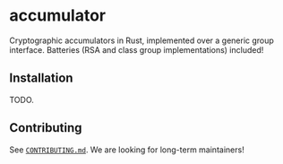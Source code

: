 # accumulator
Cryptographic accumulators in Rust, implemented over a generic group interface. Batteries (RSA and
class group implementations) included!

## Installation
TODO.

## Contributing
See [`CONTRIBUTING.md`](https://github.com/cambrian/accumulator/blob/master/CONTRIBUTING.md). We are
looking for long-term maintainers!
